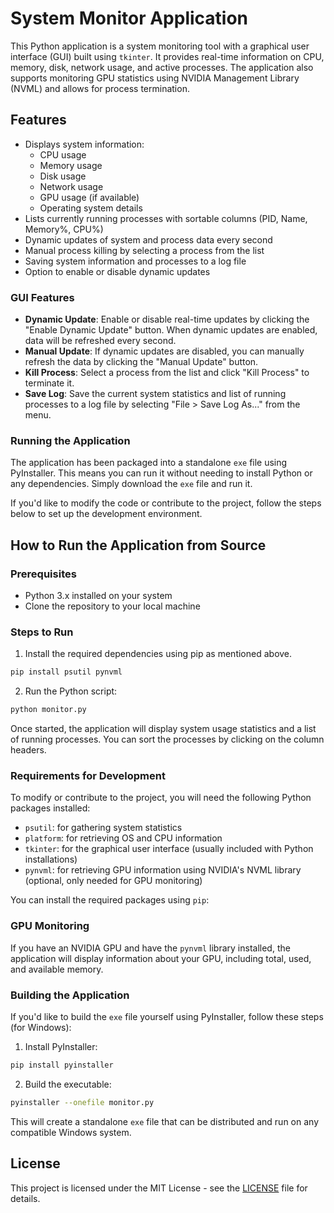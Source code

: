 # System Monitor Application

This Python application is a system monitoring tool with a graphical user interface (GUI) built using `tkinter`. It provides real-time information on CPU, memory, disk, network usage, and active processes. The application also supports monitoring GPU statistics using NVIDIA Management Library (NVML) and allows for process termination.

## Features

- Displays system information:
  - CPU usage
  - Memory usage
  - Disk usage
  - Network usage
  - GPU usage (if available)
  - Operating system details
- Lists currently running processes with sortable columns (PID, Name, Memory%, CPU%)
- Dynamic updates of system and process data every second
- Manual process killing by selecting a process from the list
- Saving system information and processes to a log file
- Option to enable or disable dynamic updates

### GUI Features

- **Dynamic Update**: Enable or disable real-time updates by clicking the "Enable Dynamic Update" button. When dynamic updates are enabled, data will be refreshed every second.
- **Manual Update**: If dynamic updates are disabled, you can manually refresh the data by clicking the "Manual Update" button.
- **Kill Process**: Select a process from the list and click "Kill Process" to terminate it.
- **Save Log**: Save the current system statistics and list of running processes to a log file by selecting "File > Save Log As..." from the menu.

### Running the Application

The application has been packaged into a standalone `exe` file using PyInstaller. This means you can run it without needing to install Python or any dependencies. Simply download the `exe` file and run it.

If you'd like to modify the code or contribute to the project, follow the steps below to set up the development environment.

## How to Run the Application from Source

### Prerequisites

- Python 3.x installed on your system
- Clone the repository to your local machine

### Steps to Run

1. Install the required dependencies using pip as mentioned above.

  ```bash
  pip install psutil pynvml
  ```
   
2. Run the Python script:

  ```bash
  python monitor.py
  ```

Once started, the application will display system usage statistics and a list of running processes. You can sort the processes by clicking on the column headers.

### Requirements for Development

To modify or contribute to the project, you will need the following Python packages installed:

- `psutil`: for gathering system statistics
- `platform`: for retrieving OS and CPU information
- `tkinter`: for the graphical user interface (usually included with Python installations)
- `pynvml`: for retrieving GPU information using NVIDIA's NVML library (optional, only needed for GPU monitoring)

You can install the required packages using `pip`:

### GPU Monitoring

If you have an NVIDIA GPU and have the `pynvml` library installed, the application will display information about your GPU, including total, used, and available memory.

### Building the Application

If you'd like to build the `exe` file yourself using PyInstaller, follow these steps (for Windows):

1. Install PyInstaller:

```bash
pip install pyinstaller
```

2. Build the executable:

```bash
pyinstaller --onefile monitor.py
```

This will create a standalone `exe` file that can be distributed and run on any compatible Windows system.

## License

This project is licensed under the MIT License - see the [LICENSE](LICENSE) file for details.
